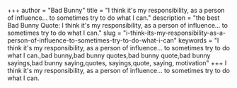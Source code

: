 +++
author = "Bad Bunny"
title = "I think it's my responsibility, as a person of influence... to sometimes try to do what I can."
description = "the best Bad Bunny Quote: I think it's my responsibility, as a person of influence... to sometimes try to do what I can."
slug = "i-think-its-my-responsibility-as-a-person-of-influence-to-sometimes-try-to-do-what-i-can"
keywords = "I think it's my responsibility, as a person of influence... to sometimes try to do what I can.,bad bunny,bad bunny quotes,bad bunny quote,bad bunny sayings,bad bunny saying,quotes, sayings,quote, saying, motivation"
+++
I think it's my responsibility, as a person of influence... to sometimes try to do what I can.
